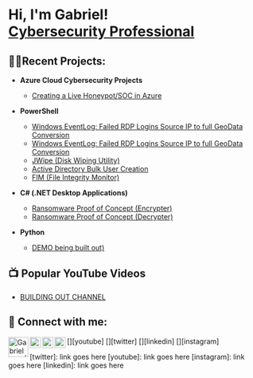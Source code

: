 <h1>Hi, I'm Gabriel! <br/> <a href="https://www.linkedin.com/in/gabriel-goz/">Cybersecurity Professional</a></h1>

<h2>👨‍💻Recent Projects:</h2>

- <b>Azure Cloud Cybersecurity Projects</b>
  - [Creating a Live Honeypot/SOC in Azure](https://github.com/njgabe/Azure.Cloud.SOC-Honeypot)

- <b>PowerShell</b>
  - [Windows EventLog: Failed RDP Logins Source IP to full GeoData Conversion](https://github.com/njgabe/FailedRDPinWindows)
  - [Windows EventLog: Failed RDP Logins Source IP to full GeoData Conversion](https://github.com/joshmadakor1/Sentinel-Lab)
  - [JWipe (Disk Wiping Utility)](willlinksoon)
  - [Active Directory Bulk User Creation](willlinksoon)
  - [FIM (File Integrity Monitor)](comingsoon)
- <b>C# (.NET Desktop Applications)</b>
  - [Ransomware Proof of Concept (Encrypter)](comingsoon)
  - [Ransomware Proof of Concept (Decrypter)](comingsoon)

- <b>Python</b>
  - [DEMO being built out)](LinkgGoesHere)

<h2>📺 Popular YouTube Videos</h2>

- [BUILDING OUT CHANNEL](LINKDSDGOESHERE)


<h2> 🤳 Connect with me:</h2>

[<img align="left" alt="GabrielGoz | YouTube" width="40px" src="https://cdn.jsdelivr.net/npm/simple-icons@v3/icons/youtube.svg" />][youtube]
[<img align="left" alt="GabrielGoz | Twitter" width="22px" src="https://cdn.jsdelivr.net/npm/simple-icons@v3/icons/twitter.svg" />][twitter]
[<img align="left" alt="GabrielGoz | LinkedIn" width="22px" src="https://cdn.jsdelivr.net/npm/simple-icons@v3/icons/linkedin.svg" />][linkedin]
[<img align="left" alt="GabrielGoz | Instagram" width="22px" src="https://cdn.jsdelivr.net/npm/simple-icons@v3/icons/instagram.svg" />][instagram]

[twitter]: link goes here
[youtube]: link goes here
[instagram]: link goes here
[linkedin]: link goes here

<!--
**joshmadakor1/joshmadakor1** is a ✨ _special_ ✨ repository because its `README.md` (this file) appears on your GitHub profile.

Here are some ideas to get you started:

- 🔭 I’m currently working on ...
- 🌱 I’m currently learning ...
- 👯 I’m looking to collaborate on ...
- 🤔 I’m looking for help with ...
- 💬 Ask me about ...
- 📫 How to reach me: ...
- 😄 Pronouns: ...
- ⚡ Fun fact: ...
-->
